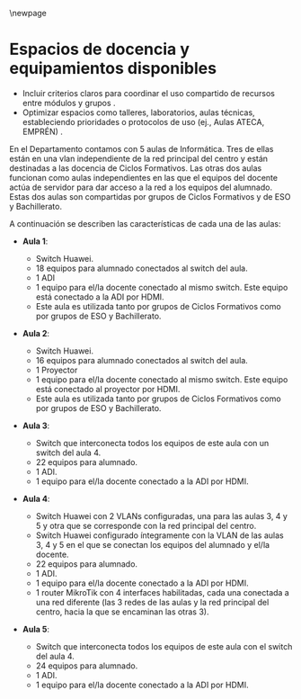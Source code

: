 
\newpage


# Espacios de docencia y equipamientos disponibles

*   Incluir criterios claros para coordinar el uso compartido de recursos entre módulos y grupos .
*   Optimizar espacios como talleres, laboratorios, aulas técnicas, estableciendo prioridades o protocolos de uso (ej., Aulas ATECA, EMPRÉN) .

En el Departamento contamos con 5 aulas de Informática. Tres de ellas están en una vlan independiente de la red principal del centro y están destinadas a las docencia de Ciclos Formativos. Las otras dos aulas funcionan como aulas independientes en las que el equipos del docente actúa de servidor para dar acceso a la red a los equipos del alumnado. Estas dos aulas son compartidas por grupos de Ciclos Formativos y de ESO y Bachillerato.

A continuación se describen las características de cada una de las aulas:

- **Aula 1**:

    - Switch Huawei.
    - 18 equipos para alumnado conectados al switch del aula.
    - 1 ADI 
    - 1 equipo para el/la docente conectado al mismo switch. Este equipo está conectado a la ADI por HDMI.
    - Este aula es utilizada tanto por grupos de Ciclos Formativos como por grupos de ESO y Bachillerato.

- **Aula 2**:

    - Switch Huawei.
    - 16 equipos para alumnado conectados al switch del aula.
    - 1 Proyector 
    - 1 equipo para el/la docente conectado al mismo switch. Este equipo está conectado al proyector por HDMI.
    - Este aula es utilizada tanto por grupos de Ciclos Formativos como por grupos de ESO y Bachillerato.
    
- **Aula 3**:

    - Switch que interconecta todos los equipos de este aula con un switch del aula 4.
    - 22 equipos para alumnado.
    - 1 ADI.
    - 1 equipo para el/la docente conectado a la ADI por HDMI.
    
- **Aula 4**:

    - Switch Huawei con 2 VLANs configuradas, una para las aulas 3, 4 y 5 y otra que se corresponde con la red principal del centro.
    - Switch Huawei configurado íntegramente con la VLAN de las aulas 3, 4 y 5 en el que se conectan los equipos del alumnado y el/la docente.
    - 22 equipos para alumnado.
    - 1 ADI.
    - 1 equipo para el/la docente conectado a la ADI por HDMI.
    - 1 router MikroTik con 4 interfaces habilitadas, cada una conectada a una red diferente (las 3 redes de las aulas y la red principal del centro, hacia la que se encaminan las otras 3).
    
- **Aula 5**:

    - Switch que interconecta todos los equipos de este aula con el switch del aula 4.
    - 24 equipos para alumnado.
    - 1 ADI.
    - 1 equipo para el/la docente conectado a la ADI por HDMI.

    
